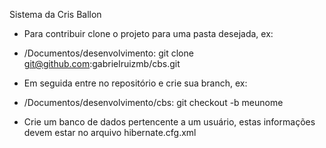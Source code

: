 Sistema da Cris Ballon

 - Para contribuir clone o projeto para uma pasta desejada, ex:
 - /Documentos/desenvolvimento: git clone git@github.com:gabrielruizmb/cbs.git

 - Em seguida entre no repositório e crie sua branch, ex:
 - /Documentos/desenvolvimento/cbs: git checkout -b meunome

 - Crie um banco de dados pertencente a um usuário, estas informações devem estar no arquivo hibernate.cfg.xml
   

